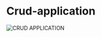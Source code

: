 ﻿# Crud-application
 
 ![CRUD APPLICATION](https://github.com/gaay4229/Crud-application/assets/128181461/0c9f1006-ad86-450b-b794-64107e3b73a6)

